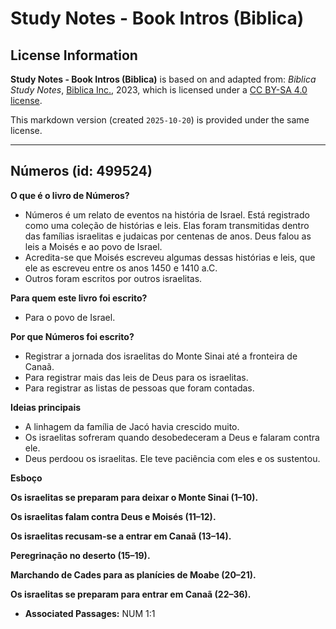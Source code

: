 # Study Notes - Book Intros (Biblica)

## License Information

**Study Notes - Book Intros (Biblica)** is based on and adapted from: _Biblica Study Notes_, [Biblica Inc.](https://www.biblica.com/), 2023, which is licensed under a [CC BY-SA 4.0 license](https://creativecommons.org/licenses/by-sa/4.0/legalcode.en).

This markdown version (created `2025-10-20`) is provided under the same license.



--------------------------------

## Números (id: 499524)

**O que é o livro de Números?**

* Números é um relato de eventos na história de Israel. Está registrado como uma coleção de histórias e leis. Elas foram transmitidas dentro das famílias israelitas e judaicas por centenas de anos. Deus falou as leis a Moisés e ao povo de Israel.
* Acredita\-se que Moisés escreveu algumas dessas histórias e leis, que ele as escreveu entre os anos 1450 e 1410 a.C.
* Outros foram escritos por outros israelitas.

**Para quem este livro foi escrito?**

* Para o povo de Israel.

**Por que Números foi escrito?**

* Registrar a jornada dos israelitas do Monte Sinai até a fronteira de Canaã.
* Para registrar mais das leis de Deus para os israelitas.
* Para registrar as listas de pessoas que foram contadas.

**Ideias principais**

* A linhagem da família de Jacó havia crescido muito.
* Os israelitas sofreram quando desobedeceram a Deus e falaram contra ele.
* Deus perdoou os israelitas. Ele teve paciência com eles e os sustentou.

**Esboço**

**Os israelitas se preparam para deixar o Monte Sinai (1–10\).**

**Os israelitas falam contra Deus e Moisés (11–12\).**

**Os israelitas recusam\-se a entrar em Canaã (13–14\).**

**Peregrinação no deserto (15–19\).**

**Marchando de Cades para as planícies de Moabe (20–21\).**

**Os israelitas se preparam para entrar em Canaã (22–36\).**

* **Associated Passages:** NUM 1:1

